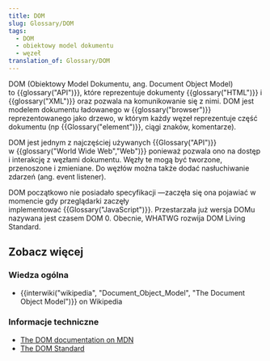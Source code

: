 ```yaml
---
title: DOM
slug: Glossary/DOM
tags:
  - DOM
  - obiektowy model dokumentu
  - węzeł
translation_of: Glossary/DOM
---
```

DOM (Obiektowy Model Dokumentu, ang. Document Object Model) to {{glossary("API")}}, które reprezentuje dokumenty {{glossary("HTML")}} i {{glossary("XML")}} oraz pozwala na komunikowanie się z nimi. DOM jest modelem dokumentu ładowanego w {{glossary("browser")}} reprezentowanego jako drzewo, w którym każdy węzeł reprezentuje część dokumentu (np {{Glossary("element")}}, ciągi znaków, komentarze).

DOM jest jednym z najczęściej używanych {{Glossary("API")}} w {{glossary("World Wide Web","Web")}} ponieważ pozwala ono na dostęp i interakcję z węzłami dokumentu. Węzły te mogą być tworzone, przenoszone i zmieniane. Do węzłów można także dodać nasłuchiwanie zdarzeń (ang. event listener).

DOM początkowo nie posiadało specyfikacji —zaczęła się ona pojawiać w momencie gdy przeglądarki zaczęły implementować {{Glossary("JavaScript")}}. Przestarzała już wersja DOMu nazywana jest czasem DOM 0. Obecnie, WHATWG rozwija DOM Living Standard.

## Zobacz więcej

### Wiedza ogólna

- {{interwiki("wikipedia", "Document_Object_Model", "The Document Object Model")}} on Wikipedia

### Informacje techniczne

- [The DOM documentation on MDN](/pl/docs/DOM)
- [The DOM Standard](https://dom.spec.whatwg.org/)
